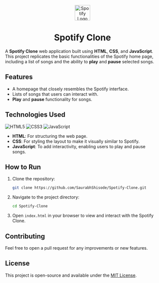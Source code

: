 <div align="center">
  <img src="https://upload.wikimedia.org/wikipedia/commons/1/19/Spotify_logo_without_text.svg" alt="Spotify Logo" width="50"/>
  <h1>Spotify Clone</h1>
</div>

A **Spotify Clone** web application built using **HTML**, **CSS**, and **JavaScript**. This project replicates the basic functionalities of the Spotify home page, including a list of songs and the ability to **play** and **pause** selected songs.

## Features
- A homepage that closely resembles the Spotify interface.
- Lists of songs that users can interact with.
- **Play** and **pause** functionality for songs.

## Technologies Used
![HTML5](https://img.shields.io/badge/HTML5-E34F26?style=for-the-badge&logo=html5&logoColor=white)
![CSS3](https://img.shields.io/badge/CSS3-1572B6?style=for-the-badge&logo=css3&logoColor=white)
![JavaScript](https://img.shields.io/badge/JavaScript-F7DF1E?style=for-the-badge&logo=javascript&logoColor=black)

- **HTML**: For structuring the web page.
- **CSS**: For styling the layout to make it visually similar to Spotify.
- **JavaScript**: To add interactivity, enabling users to play and pause songs.

## How to Run
1. Clone the repository:
   ```bash
   git clone https://github.com/SaurabhShisode/Spotify-Clone.git
2. Navigate to the project directory:

    ```bash
    cd Spotify-Clone
    ```

3. Open `index.html` in your browser to view and interact with the Spotify Clone.

## Contributing

Feel free to open a pull request for any improvements or new features.

## License

This project is open-source and available under the [MIT License](./LICENSE).

